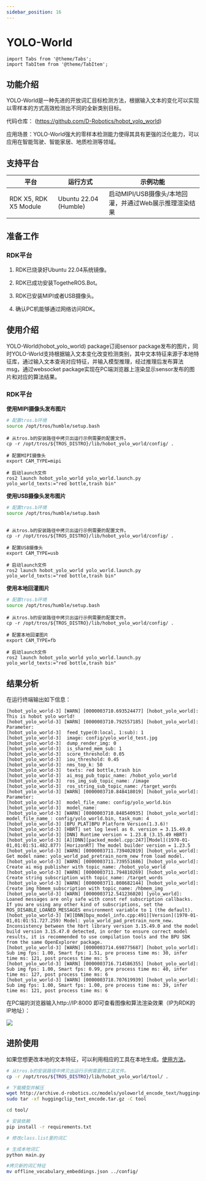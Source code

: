 ```yaml
---
sidebar_position: 16
---
```

# YOLO-World

```mdx-code-block
import Tabs from '@theme/Tabs';
import TabItem from '@theme/TabItem';
```

## 功能介绍

YOLO-World是一种先进的开放词汇目标检测方法，根据输入文本的变化可以实现以零样本的方式高效检测出不同的全新类别目标。

代码仓库： (https://github.com/D-Robotics/hobot_yolo_world)

应用场景：YOLO-World强大的零样本检测能力使得其具有更强的泛化能力，可以应用在智能驾驶、智能家居、地质检测等领域。


## 支持平台

| 平台                             | 运行方式     | 示例功能                                                 |
| -------------------------------- | ------------ | -------------------------------------------------------- |
| RDK X5, RDK X5 Module | Ubuntu 22.04 (Humble) | 启动MIPI/USB摄像头/本地回灌，并通过Web展示推理渲染结果 |

## 准备工作

### RDK平台

1. RDK已烧录好Ubuntu 22.04系统镜像。

2. RDK已成功安装TogetheROS.Bot。

3. RDK已安装MIPI或者USB摄像头。

4. 确认PC机能够通过网络访问RDK。

## 使用介绍

YOLO-World(hobot_yolo_world) package订阅sensor package发布的图片，同时YOLO-World支持根据输入文本变化改变检测类别，其中文本特征来源于本地特征库，通过输入文本查询对应特征，并输入模型推理，经过推理后发布算法msg，通过websocket package实现在PC端浏览器上渲染显示sensor发布的图片和对应的算法结果。


### RDK平台

**使用MIPI摄像头发布图片**

<Tabs groupId="tros-distro">

<TabItem value="humble" label="Humble">

```bash
# 配置tros.b环境
source /opt/tros/humble/setup.bash
```

```shell
# 从tros.b的安装路径中拷贝出运行示例需要的配置文件。
cp -r /opt/tros/${TROS_DISTRO}/lib/hobot_yolo_world/config/ .

# 配置MIPI摄像头
export CAM_TYPE=mipi

# 启动launch文件
ros2 launch hobot_yolo_world yolo_world.launch.py yolo_world_texts:="red bottle,trash bin"
```

</TabItem>

</Tabs>

**使用USB摄像头发布图片**

<Tabs groupId="tros-distro">

<TabItem value="humble" label="Humble">

```bash
# 配置tros.b环境
source /opt/tros/humble/setup.bash
```

```shell

# 从tros.b的安装路径中拷贝出运行示例需要的配置文件。
cp -r /opt/tros/${TROS_DISTRO}/lib/hobot_yolo_world/config/ .

# 配置USB摄像头
export CAM_TYPE=usb

# 启动launch文件
ros2 launch hobot_yolo_world yolo_world.launch.py yolo_world_texts:="red bottle,trash bin"
```

</TabItem>

</Tabs>

**使用本地回灌图片**

<Tabs groupId="tros-distro">

<TabItem value="humble" label="Humble">

```bash
# 配置tros.b环境
source /opt/tros/humble/setup.bash
```

```shell
# 从tros.b的安装路径中拷贝出运行示例需要的配置文件。
cp -r /opt/tros/${TROS_DISTRO}/lib/hobot_yolo_world/config/ .

# 配置本地回灌图片
export CAM_TYPE=fb

# 启动launch文件
ros2 launch hobot_yolo_world yolo_world.launch.py yolo_world_texts:="red bottle,trash bin"
```

</TabItem>

</Tabs>

## 结果分析

在运行终端输出如下信息：

```shell
[hobot_yolo_world-3] [WARN] [0000003710.693524477] [hobot_yolo_world]: This is hobot yolo world!
[hobot_yolo_world-3] [WARN] [0000003710.792557185] [hobot_yolo_world]: Parameter:
[hobot_yolo_world-3]  feed_type(0:local, 1:sub): 1
[hobot_yolo_world-3]  image: config/yolo_world_test.jpg
[hobot_yolo_world-3]  dump_render_img: 0
[hobot_yolo_world-3]  is_shared_mem_sub: 1
[hobot_yolo_world-3]  score_threshold: 0.05
[hobot_yolo_world-3]  iou_threshold: 0.45
[hobot_yolo_world-3]  nms_top_k: 50
[hobot_yolo_world-3]  texts: red bottle,trash bin
[hobot_yolo_world-3]  ai_msg_pub_topic_name: /hobot_yolo_world
[hobot_yolo_world-3]  ros_img_sub_topic_name: /image
[hobot_yolo_world-3]  ros_string_sub_topic_name: /target_words
[hobot_yolo_world-3] [WARN] [0000003710.848418019] [hobot_yolo_world]: Parameter:
[hobot_yolo_world-3]  model_file_name: config/yolo_world.bin
[hobot_yolo_world-3]  model_name:
[hobot_yolo_world-3] [WARN] [0000003710.848540935] [hobot_yolo_world]: model_file_name_: config/yolo_world.bin, task_num: 4
[hobot_yolo_world-3] [BPU_PLAT]BPU Platform Version(1.3.6)!
[hobot_yolo_world-3] [HBRT] set log level as 0. version = 3.15.49.0
[hobot_yolo_world-3] [DNN] Runtime version = 1.23.8_(3.15.49 HBRT)
[hobot_yolo_world-3] [A][DNN][packed_model.cpp:247][Model](1970-01-01,01:01:51.482.877) [HorizonRT] The model builder version = 1.23.5
[hobot_yolo_world-3] [WARN] [0000003711.739402019] [hobot_yolo_world]: Get model name: yolo_world_pad_pretrain_norm_new from load model.
[hobot_yolo_world-3] [WARN] [0000003711.739551686] [hobot_yolo_world]: Create ai msg publisher with topic_name: /hobot_yolo_world
[hobot_yolo_world-3] [WARN] [0000003711.794810269] [hobot_yolo_world]: Create string subscription with topic_name: /target_words
[hobot_yolo_world-3] [WARN] [0000003711.808682144] [hobot_yolo_world]: Create img hbmem_subscription with topic_name: /hbmem_img
[hobot_yolo_world-3] [WARN] [0000003712.541236020] [yolo_world]: Loaned messages are only safe with const ref subscription callbacks. If you are using any other kind of subscriptions, set the ROS_DISABLE_LOANED_MESSAGES environment variable to 1 (the default).
[hobot_yolo_world-3] [W][DNN]bpu_model_info.cpp:491][Version](1970-01-01,01:01:51.727.259) Model: yolo_world_pad_pretrain_norm_new. Inconsistency between the hbrt library version 3.15.49.0 and the model build version 3.15.47.0 detected, in order to ensure correct model results, it is recommended to use compilation tools and the BPU SDK from the same OpenExplorer package.
[hobot_yolo_world-3] [WARN] [0000003714.698775687] [hobot_yolo_world]: Sub img fps: 1.00, Smart fps: 1.51, pre process time ms: 30, infer time ms: 121, post process time ms: 5
[hobot_yolo_world-3] [WARN] [0000003716.714586355] [hobot_yolo_world]: Sub img fps: 1.00, Smart fps: 0.99, pre process time ms: 40, infer time ms: 127, post process time ms: 6
[hobot_yolo_world-3] [WARN] [0000003718.707619939] [hobot_yolo_world]: Sub img fps: 1.00, Smart fps: 1.00, pre process time ms: 39, infer time ms: 121, post process time ms: 6
```

在PC端的浏览器输入http://IP:8000 即可查看图像和算法渲染效果（IP为RDK的IP地址）：

![](https://rdk-doc.oss-cn-beijing.aliyuncs.com/doc/img/05_Robot_development/03_boxs/function/image/box_adv/render_yolo_world.jpeg)


## 进阶使用
如果您想更改本地的文本特征，可以利用相应的工具在本地生成。[使用方法](https://github.com/D-Robotics/hobot_yolo_world/blob/develop/tool/README_cn.md)。

```bash
# 从tros.b的安装路径中拷贝出运行示例需要的工具文件。
cp -r /opt/tros/${TROS_DISTRO}/lib/hobot_yolo_world/tool/ .

# 下载模型并解压
wget http://archive.d-robotics.cc/models/yoloworld_encode_text/huggingclip_text_encode.tar.gz
sudo tar -xf huggingclip_text_encode.tar.gz -C tool

cd tool/

# 安装依赖
pip install -r requirements.txt
```

```bash
# 修改class.list里的词汇

# 生成本地词汇
python main.py

#拷贝新的词汇特征
mv offline_vocabulary_embeddings.json ../config/
```
